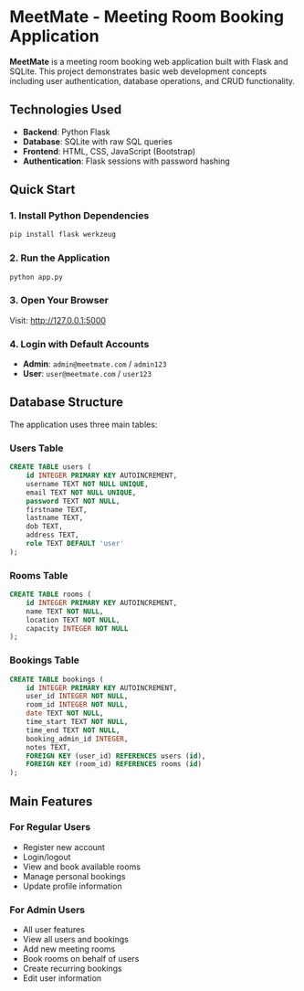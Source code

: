# MeetMate - Meeting Room Booking Application

**MeetMate** is a meeting room booking web application built with Flask and SQLite. This project demonstrates basic web development concepts including user authentication, database operations, and CRUD functionality.

## Technologies Used

- **Backend**: Python Flask
- **Database**: SQLite with raw SQL queries
- **Frontend**: HTML, CSS, JavaScript (Bootstrap)
- **Authentication**: Flask sessions with password hashing

## Quick Start

### 1. Install Python Dependencies
```bash
pip install flask werkzeug
```

### 2. Run the Application
```bash
python app.py
```

### 3. Open Your Browser
Visit: http://127.0.0.1:5000

### 4. Login with Default Accounts
- **Admin**: `admin@meetmate.com` / `admin123`
- **User**: `user@meetmate.com` / `user123`

## Database Structure

The application uses three main tables:

### Users Table
```sql
CREATE TABLE users (
    id INTEGER PRIMARY KEY AUTOINCREMENT,
    username TEXT NOT NULL UNIQUE,
    email TEXT NOT NULL UNIQUE,
    password TEXT NOT NULL,
    firstname TEXT,
    lastname TEXT,
    dob TEXT,
    address TEXT,
    role TEXT DEFAULT 'user'
);
```

### Rooms Table
```sql
CREATE TABLE rooms (
    id INTEGER PRIMARY KEY AUTOINCREMENT,
    name TEXT NOT NULL,
    location TEXT NOT NULL,
    capacity INTEGER NOT NULL
);
```

### Bookings Table
```sql
CREATE TABLE bookings (
    id INTEGER PRIMARY KEY AUTOINCREMENT,
    user_id INTEGER NOT NULL,
    room_id INTEGER NOT NULL,
    date TEXT NOT NULL,
    time_start TEXT NOT NULL,
    time_end TEXT NOT NULL,
    booking_admin_id INTEGER,
    notes TEXT,
    FOREIGN KEY (user_id) REFERENCES users (id),
    FOREIGN KEY (room_id) REFERENCES rooms (id)
);
```


## Main Features

### For Regular Users
- Register new account
- Login/logout
- View and book available rooms
- Manage personal bookings
- Update profile information

### For Admin Users
- All user features
- View all users and bookings
- Add new meeting rooms
- Book rooms on behalf of users
- Create recurring bookings
- Edit user information

